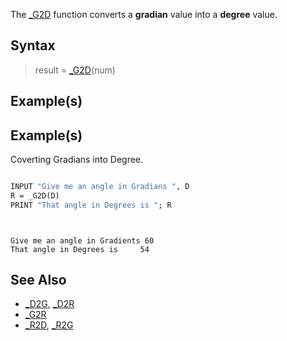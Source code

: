 The [_G2D](_G2D) function converts a **gradian** value into a **degree** value. 


## Syntax

>  result = [_G2D](_G2D)(num)


## Example(s)

## Example(s)
 Coverting Gradians into Degree.

```vb

INPUT "Give me an angle in Gradians ", D
R = _G2D(D)
PRINT "That angle in Degrees is "; R

```

```text


Give me an angle in Gradients 60
That angle in Degrees is     54

```



## See Also
 
* [_D2G](_D2G), [_D2R](_D2R)
* [_G2R](_G2R)
* [_R2D](_R2D), [_R2G](_R2G)




